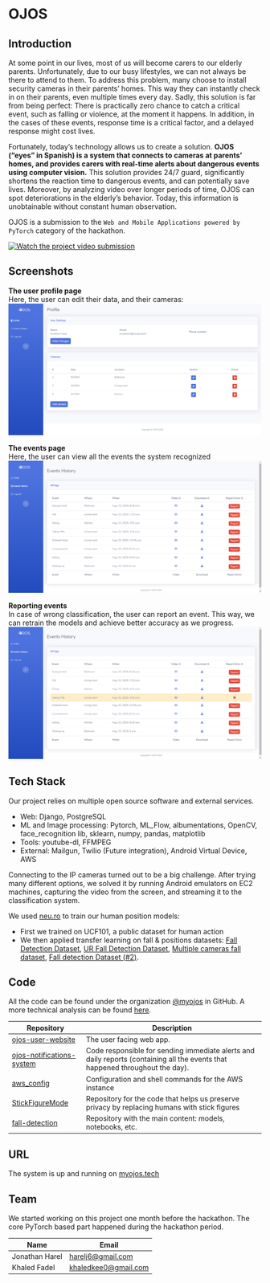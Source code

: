 # OJOS

## Introduction
At some point in our lives, most of us will become carers to our elderly parents. Unfortunately, due to our busy lifestyles, we can not always be there to attend to them. To address this problem, many choose to install security cameras in their parents’ homes. This way they can instantly check in on their parents, even multiple times every day. Sadly, this solution is far from being perfect: There is practically zero chance to catch a critical event, such as falling or violence, at the moment it happens. In addition, in the cases of these events, response time is a critical factor, and a delayed response might cost lives.

Fortunately, today’s technology allows us to create a solution. **OJOS (“eyes” in Spanish) is a system that connects to cameras at parents’ homes, and provides carers with real-time alerts about dangerous events using computer vision.** This solution provides 24/7 guard, significantly shortens the reaction time to dangerous events, and can potentially save lives. Moreover, by analyzing video over longer periods of time, OJOS can spot deteriorations in the elderly’s behavior. Today, this information is unobtainable without constant human observation.

OJOS is a submission to the `Web and Mobile Applications powered by PyTorch` category of the hackathon.

[![Watch the project video submission](http://img.youtube.com/vi/YOUTUBE_VIDEO_ID_HERE/0.jpg)](http://www.youtube.com/watch?v=YOUTUBE_VIDEO_ID_HERE)

## Screenshots
**The user profile page**  
Here, the user can edit their data, and their cameras:
![screenshot](images/profile.png)

**The events page**  
Here, the user can view all the events the system recognized
![screenshot](images/events.png)

**Reporting events**  
In case of wrong classification, the user can report an event. This way, we can retrain the models and achieve better accuracy as we progress.
![screenshot](images/events_reported.png)

## Tech Stack
Our project relies on multiple open source software and external services.

* Web: Django, PostgreSQL
* ML and Image processing: Pytorch, ML_Flow, albumentations, OpenCV, face_recognition lib, sklearn, numpy, pandas, matplotlib
* Tools: youtube-dl, FFMPEG
* External: Mailgun, Twilio (Future integration), Android Virtual Device, AWS

Connecting to the IP cameras turned out to be a big challenge. After trying many different options, we solved it by running Android emulators on EC2 machines, capturing the video from the screen, and streaming it to the classification system.

We used [neu.ro](https://neu.ro/) to train our human position models:
- First we trained on UCF101, a public dataset for human action
- We then applied transfer learning on fall & positions datasets: [Fall Detection Dataset](http://www.falldataset.com/), [UR Fall Detection Dataset](http://fenix.univ.rzeszow.pl/~mkepski/ds/uf.html), [Multiple cameras fall dataset](http://www.iro.umontreal.ca/~labimage/Dataset/), [Fall detection Dataset (#2)](http://le2i.cnrs.fr/Fall-detection-Dataset?lang=en).

## Code
All the code can be found under the organization [@myojos](https://github.com/myojos) in GitHub.
A more technical analysis can be found [here]().

Repository | Description
--- | ---
[ojos-user-website](https://github.com/myojos/ojos-user-website) | The user facing web app.
[ojos-notifications-system](https://github.com/myojos/ojos-notifications-system) | Code responsible for sending immediate alerts and daily reports (containing all the events that happened throughout the day). 
[aws_config](https://github.com/myojos/aws_config) | Configuration and shell commands for the AWS instance
[StickFigureMode](https://github.com/myojos/StickFigureMode) | Repository for the code that helps us preserve privacy by replacing humans with stick figures
[fall-detection](https://github.com/myojos/fall-detection) | Repository with the main content: models, notebooks, etc.

## URL
The system is up and running on [myojos.tech](https://www.myojos.tech)

## Team
We started working on this project one month before the hackathon. The core PyTorch based part happened during the hackathon period.

Name | Email
--- | ---
Jonathan Harel | harelj6@gmail.com
Khaled Fadel | khaledkee0@gmail.com